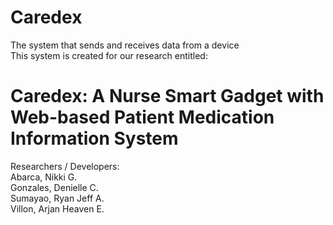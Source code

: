 # Caredex

The system that sends and receives data from a device <br/>
This system is created for our research entitled: <br/>

# Caredex: A Nurse Smart Gadget with Web-based Patient Medication Information System

Researchers / Developers: <br/>
Abarca, Nikki G. <br/>
Gonzales, Denielle C. <br/>
Sumayao, Ryan Jeff A. <br/>
Villon, Arjan Heaven E. <br/>
